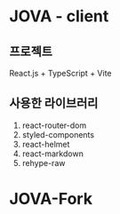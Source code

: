 # JOVA - client

## 프로젝트

React.js + TypeScript + Vite

## 사용한 라이브러리

1. react-router-dom
2. styled-components
3. react-helmet
4. react-markdown
5. rehype-raw
# JOVA-Fork
